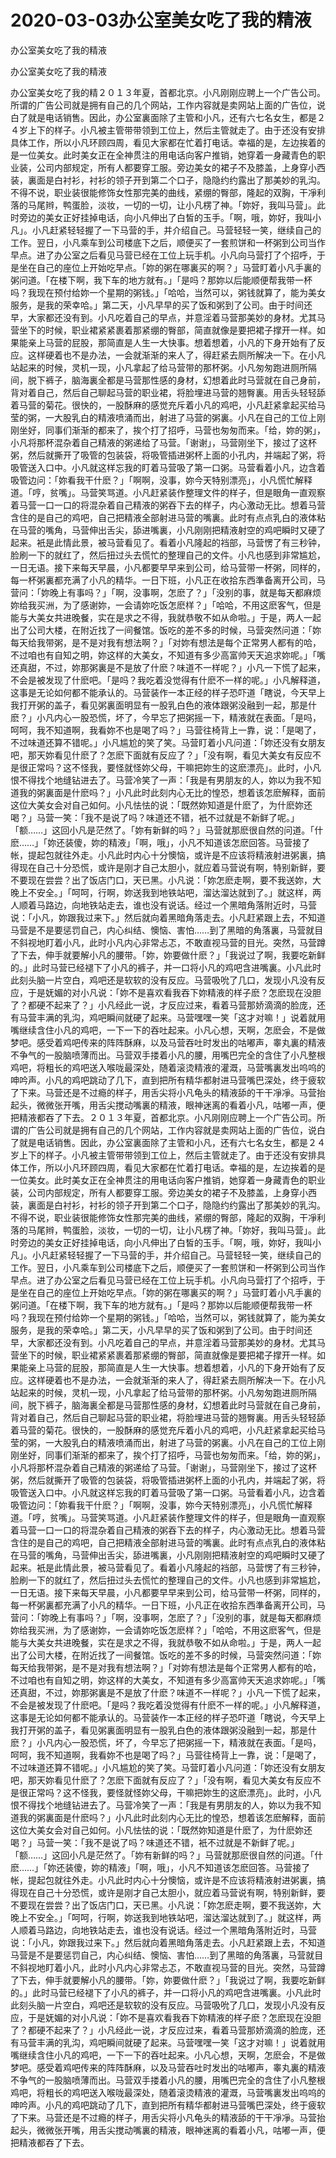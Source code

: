 # 2020-03-03办公室美女吃了我的精液



办公室美女吃了我的精液



办公室美女吃了我的精液


办公室美女吃了我的精２０１３年夏，首都北京。小凡刚刚应聘上一个广告公司。所谓的广告公司就是拥有自己的几个网站，工作内容就是卖网站上面的广告位，说白了就是电话销售。因此，办公室裏面除了主管和小凡，还有六七名女生，都是２４岁上下的样子。小凡被主管带带领到工位上，然后主管就走了。由于还没有安排具体工作，所以小凡环顾四周，看见大家都在忙着打电话。幸福的是，左边挨着的是一位美女。此时美女正在全神贯注的用电话向客户推销，她穿着一身藏青色的职业装，公司内部规定，所有人都要穿工服。旁边美女的裙子不及膝盖，上身穿小西装，裏面是白衬衫，衬衫的领子开到第二个口子，隐隐约约露出了那美妙的乳沟。不得不说，职业装很能修饰女性那完美的曲线，紧绷的臀部，隆起的双胸，干凈利落的马尾辫，鸭蛋脸，淡妆，一切的一切，让小凡楞了神。「妳好，我叫马营」。此时旁边的美女正好挂掉电话，向小凡伸出了白皙的玉手。「啊，哦，妳好，我叫小凡」。小凡赶紧轻轻握了一下马营的手，并介绍自己。马营轻轻一笑，继续自己的工作。翌日，小凡乘车到公司楼底下之后，顺便买了一套煎饼和一杯粥到公司当作早点。进了办公室之后看见马营已经在工位上玩手机。小凡向马营打了个招呼，于是坐在自己的座位上开始吃早点。「妳的粥在哪裏买的啊？」马营盯着小凡手裏的粥问道。「在楼下啊，我下车的地方就有。」「是吗？那妳以后能顺便帮我带一杯吗？我现在预付给妳一个星期的粥钱。」「哈哈，当然可以，粥钱就算了，能为美女服务，是我的荣幸哈。」第二天，小凡早早的买了饭和粥到了公司。由于时间还早，大家都还没有到。小凡吃着自己的早点，并意淫着马营那美妙的身材。尤其马营坐下的时候，职业裙紧紧裹着那紧绷的臀部，简直就像是要把裙子撑开一样。如果能亲上马营的屁股，那简直是人生一大快事。想着想着，小凡的下身开始有了反应。这样硬着也不是办法，一会就渐渐的来人了，得赶紧去厕所解决一下。在小凡站起来的时候，灵机一现，小凡拿起了给马营带的那杯粥。小凡匆匆跑进厕所隔间，脱下裤子，脑海裏全都是马营那性感的身材，幻想着此时马营就在自己身前，背对着自己，然后自己聊起马营的职业裙，将脸埋进马营的翘臀裏。用舌头轻轻舔着马营的菊花。很快的，一股酥麻的感觉充斥着小凡的鸡吧，小凡赶紧拿起买给马莹的粥，一大股乳白的精液喷涌而出，射进了马营的粥裏。小凡在自己的工位上刚刚坐好，同事们渐渐的都来了，挨个打了招呼，马营也匆匆而来。「给，妳的粥」，小凡将那杯混杂着自己精液的粥递给了马营。「谢谢」，马营刚坐下，接过了这杯粥，然后就撕开了吸管的包装袋，将吸管插进粥杯上面的小孔内，并端起了粥，将吸管送入口中。小凡就这样忘我的盯着马营吸了第一口粥。马营看着小凡，边含着吸管边问：「妳看我干什麽？」「啊啊，没事，妳今天特别漂亮」，小凡慌忙解释道。「哼，贫嘴」。马营笑骂道。小凡赶紧装作整理文件的样子，但是眼角一直观察着马营一口一口的将混杂着自己精液的粥吞下去的样子，内心激动无比。想着马营含住的是自己的鸡吧，自己把精液全部射进马营的嘴裏。此时有点点乳白的液体粘在马营的嘴角，马营伸出舌尖，舔进嘴裏，小凡刚刚把精液射空的鸡吧瞬时又硬了起来。衹是此情此景，被马营看见了。看着小凡隆起的裆部，马营愣了有三秒钟，脸刷一下的就红了，然后扭过头去慌忙的整理自己的文件。小凡也感到非常尴尬，一日无语。接下来每天早晨，小凡都要早早来到公司，给马营带一杯粥，同样的，每一杯粥裏都充满了小凡的精华。一日下班，小凡正在收拾东西準备离开公司，马营问：「妳晚上有事吗？」「啊，没事啊，怎麽了？」「没别的事，就是每天都麻烦妳给我买洲，为了感谢妳，一会请妳吃饭怎麽样？」「哈哈，不用这麽客气，但是能与大美女共进晚餐，实在是求之不得，我就恭敬不如从命啦。」于是，两人一起出了公司大楼，在附近找了一间餐馆。饭吃的差不多的时候，马营突然问道：「妳每天给我带粥，是不是对我有想法啊？」「对妳有想法是每个正常男人都有的哈，不过咱也有自知之明，妳这样的大美女，不知道有多少高富帅天天追求妳呢。」「嘴还真甜，不过，妳那粥裏是不是放了什麽？味道不一样呢？」小凡一下慌了起来，不会是被发现了什麽吧。「是吗？我吃着没觉得有什麽不一样的呢。」小凡解释道，这事是无论如何都不能承认的。马营装作一本正经的样子恐吓道「瞎说，今天早上我打开粥的盖子，看见粥裏面明显有一股乳白色的液体跟粥没融到一起，那是什麽？」小凡内心一股恐慌，坏了，今早忘了把粥摇一下，精液就在表面。「是吗，呵呵，我不知道啊，我看妳不也是喝了吗？」马营往椅背上一靠，说：「是喝了，不过味道还算不错呢。」小凡尴尬的笑了笑。马营盯着小凡问道：「妳还没有女朋友吧，那天妳看见什麽了？怎麽下面就有反应了？」「没有啊，看见大美女有反应不是很正常吗？这不怪我，要怪就怪妳父母，干嘛把妳生的这麽漂亮」。此时，小凡恨不得找个地缝钻进去了。马营冷笑了一声：「我是有男朋友的人，妳以为我不知道我的粥裏面是什麽吗？」小凡此时此刻内心无比的惶恐，想着该怎麽解释，面前这位大美女会对自己如何。小凡怯怯的说：「既然妳知道是什麽了，为什麽妳还喝？」马营一笑：「我不是说了吗？味道还不错，衹不过就是不新鲜了呢。」「额……」这回小凡是茫然了。「妳有新鲜的吗？」马营就那麽很自然的问道。「什麽……」「妳还装傻，妳的精液」「啊，哦」，小凡不知道该怎麽回答。马营接了帐，提起包就往外走。小凡此时内心十分懊恼，或许是不应该将精液射进粥裏，搞得现在自己十分恐慌，或许是刚才自己太胆小，就应着马营说有啊，特别新鲜，要不要现在尝尝？出了饭店门口，天已黑。小凡说：「妳怎麽走啊，要不我送妳，大晚上不安全。」「呵呵，行啊，妳送我到地铁站吧，溜达溜达就到了。」就这样，两人顺着马路边，向地铁站走去，谁也没有说话。经过一个黑暗角落附近时，马营说：「小凡，妳跟我过来下。」然后就向着黑暗角落走去。小凡赶紧跟上去，不知道马营是不是要惩罚自己，内心纠结、懊恼、害怕……到了黑暗的角落裏，马营就目不斜视地盯着小凡，此时小凡内心非常忐忑，不敢直视马营的目光。突然，马营蹲了下去，伸手就要解小凡的腰带。「妳，妳要做什麽？」「我说过了啊，我要吃新鲜的。」此时马营已经褪下了小凡的裤子，并一口将小凡的鸡吧含进嘴裏。小凡此时此刻头脑一片空白，鸡吧还是软软的没有反应。马营吸吮了几口，发现小凡没有反应，于是妩媚的对小凡说：「妳不是喜欢看我吞下妳精液的样子麽？怎麽现在没胆了？都硬不起来了？」小凡经此一说，才反应过来，看着马营那娇滴滴的脸庞，还有马营丰满的乳沟，鸡吧瞬间就硬了起来。马营嘿嘿一笑「这才对嘛！」说着就用嘴继续含住小凡的鸡吧，一下一下的吞吐起来。小凡心想，天啊，怎麽会，不是做梦吧。感受着鸡吧传来的阵阵酥麻，以及马营吞吐时发出的咕嘟声，睾丸裏的精液不争气的一股脑喷薄而出。马营双手搂着小凡的腰，用嘴巴完全的含住了小凡整根鸡吧，将粗长的鸡吧送入喉咙最深处，随着滚烫精液的灌溉，马营嘴裏发出呜呜的呻吟声。小凡的鸡吧跳动了几下，直到把所有精华都射进马营嘴巴深处，终于疲软了下来。马营还是不过瘾的样子，用舌尖将小凡龟头的精液舔的干干凈凈。马营抬起头，微微张开嘴，用舌尖搅动嘴裏的精液，眼神迷离的看着小凡，咕嘟一声，便把精液都吞了下去。２０１３年夏，首都北京。小凡刚刚应聘上一个广告公司。所谓的广告公司就是拥有自己的几个网站，工作内容就是卖网站上面的广告位，说白了就是电话销售。因此，办公室裏面除了主管和小凡，还有六七名女生，都是２４岁上下的样子。小凡被主管带带领到工位上，然后主管就走了。由于还没有安排具体工作，所以小凡环顾四周，看见大家都在忙着打电话。幸福的是，左边挨着的是一位美女。此时美女正在全神贯注的用电话向客户推销，她穿着一身藏青色的职业装，公司内部规定，所有人都要穿工服。旁边美女的裙子不及膝盖，上身穿小西装，裏面是白衬衫，衬衫的领子开到第二个口子，隐隐约约露出了那美妙的乳沟。不得不说，职业装很能修饰女性那完美的曲线，紧绷的臀部，隆起的双胸，干凈利落的马尾辫，鸭蛋脸，淡妆，一切的一切，让小凡楞了神。「妳好，我叫马营」。此时旁边的美女正好挂掉电话，向小凡伸出了白皙的玉手。「啊，哦，妳好，我叫小凡」。小凡赶紧轻轻握了一下马营的手，并介绍自己。马营轻轻一笑，继续自己的工作。翌日，小凡乘车到公司楼底下之后，顺便买了一套煎饼和一杯粥到公司当作早点。进了办公室之后看见马营已经在工位上玩手机。小凡向马营打了个招呼，于是坐在自己的座位上开始吃早点。「妳的粥在哪裏买的啊？」马营盯着小凡手裏的粥问道。「在楼下啊，我下车的地方就有。」「是吗？那妳以后能顺便帮我带一杯吗？我现在预付给妳一个星期的粥钱。」「哈哈，当然可以，粥钱就算了，能为美女服务，是我的荣幸哈。」第二天，小凡早早的买了饭和粥到了公司。由于时间还早，大家都还没有到。小凡吃着自己的早点，并意淫着马营那美妙的身材。尤其马营坐下的时候，职业裙紧紧裹着那紧绷的臀部，简直就像是要把裙子撑开一样。如果能亲上马营的屁股，那简直是人生一大快事。想着想着，小凡的下身开始有了反应。这样硬着也不是办法，一会就渐渐的来人了，得赶紧去厕所解决一下。在小凡站起来的时候，灵机一现，小凡拿起了给马营带的那杯粥。小凡匆匆跑进厕所隔间，脱下裤子，脑海裏全都是马营那性感的身材，幻想着此时马营就在自己身前，背对着自己，然后自己聊起马营的职业裙，将脸埋进马营的翘臀裏。用舌头轻轻舔着马营的菊花。很快的，一股酥麻的感觉充斥着小凡的鸡吧，小凡赶紧拿起买给马莹的粥，一大股乳白的精液喷涌而出，射进了马营的粥裏。小凡在自己的工位上刚刚坐好，同事们渐渐的都来了，挨个打了招呼，马营也匆匆而来。「给，妳的粥」，小凡将那杯混杂着自己精液的粥递给了马营。「谢谢」，马营刚坐下，接过了这杯粥，然后就撕开了吸管的包装袋，将吸管插进粥杯上面的小孔内，并端起了粥，将吸管送入口中。小凡就这样忘我的盯着马营吸了第一口粥。马营看着小凡，边含着吸管边问：「妳看我干什麽？」「啊啊，没事，妳今天特别漂亮」，小凡慌忙解释道。「哼，贫嘴」。马营笑骂道。小凡赶紧装作整理文件的样子，但是眼角一直观察着马营一口一口的将混杂着自己精液的粥吞下去的样子，内心激动无比。想着马营含住的是自己的鸡吧，自己把精液全部射进马营的嘴裏。此时有点点乳白的液体粘在马营的嘴角，马营伸出舌尖，舔进嘴裏，小凡刚刚把精液射空的鸡吧瞬时又硬了起来。衹是此情此景，被马营看见了。看着小凡隆起的裆部，马营愣了有三秒钟，脸刷一下的就红了，然后扭过头去慌忙的整理自己的文件。小凡也感到非常尴尬，一日无语。接下来每天早晨，小凡都要早早来到公司，给马营带一杯粥，同样的，每一杯粥裏都充满了小凡的精华。一日下班，小凡正在收拾东西準备离开公司，马营问：「妳晚上有事吗？」「啊，没事啊，怎麽了？」「没别的事，就是每天都麻烦妳给我买洲，为了感谢妳，一会请妳吃饭怎麽样？」「哈哈，不用这麽客气，但是能与大美女共进晚餐，实在是求之不得，我就恭敬不如从命啦。」于是，两人一起出了公司大楼，在附近找了一间餐馆。饭吃的差不多的时候，马营突然问道：「妳每天给我带粥，是不是对我有想法啊？」「对妳有想法是每个正常男人都有的哈，不过咱也有自知之明，妳这样的大美女，不知道有多少高富帅天天追求妳呢。」「嘴还真甜，不过，妳那粥裏是不是放了什麽？味道不一样呢？」小凡一下慌了起来，不会是被发现了什麽吧。「是吗？我吃着没觉得有什麽不一样的呢。」小凡解释道，这事是无论如何都不能承认的。马营装作一本正经的样子恐吓道「瞎说，今天早上我打开粥的盖子，看见粥裏面明显有一股乳白色的液体跟粥没融到一起，那是什麽？」小凡内心一股恐慌，坏了，今早忘了把粥摇一下，精液就在表面。「是吗，呵呵，我不知道啊，我看妳不也是喝了吗？」马营往椅背上一靠，说：「是喝了，不过味道还算不错呢。」小凡尴尬的笑了笑。马营盯着小凡问道：「妳还没有女朋友吧，那天妳看见什麽了？怎麽下面就有反应了？」「没有啊，看见大美女有反应不是很正常吗？这不怪我，要怪就怪妳父母，干嘛把妳生的这麽漂亮」。此时，小凡恨不得找个地缝钻进去了。马营冷笑了一声：「我是有男朋友的人，妳以为我不知道我的粥裏面是什麽吗？」小凡此时此刻内心无比的惶恐，想着该怎麽解释，面前这位大美女会对自己如何。小凡怯怯的说：「既然妳知道是什麽了，为什麽妳还喝？」马营一笑：「我不是说了吗？味道还不错，衹不过就是不新鲜了呢。」「额……」这回小凡是茫然了。「妳有新鲜的吗？」马营就那麽很自然的问道。「什麽……」「妳还装傻，妳的精液」「啊，哦」，小凡不知道该怎麽回答。马营接了帐，提起包就往外走。小凡此时内心十分懊恼，或许是不应该将精液射进粥裏，搞得现在自己十分恐慌，或许是刚才自己太胆小，就应着马营说有啊，特别新鲜，要不要现在尝尝？出了饭店门口，天已黑。小凡说：「妳怎麽走啊，要不我送妳，大晚上不安全。」「呵呵，行啊，妳送我到地铁站吧，溜达溜达就到了。」就这样，两人顺着马路边，向地铁站走去，谁也没有说话。经过一个黑暗角落附近时，马营说：「小凡，妳跟我过来下。」然后就向着黑暗角落走去。小凡赶紧跟上去，不知道马营是不是要惩罚自己，内心纠结、懊恼、害怕……到了黑暗的角落裏，马营就目不斜视地盯着小凡，此时小凡内心非常忐忑，不敢直视马营的目光。突然，马营蹲了下去，伸手就要解小凡的腰带。「妳，妳要做什麽？」「我说过了啊，我要吃新鲜的。」此时马营已经褪下了小凡的裤子，并一口将小凡的鸡吧含进嘴裏。小凡此时此刻头脑一片空白，鸡吧还是软软的没有反应。马营吸吮了几口，发现小凡没有反应，于是妩媚的对小凡说：「妳不是喜欢看我吞下妳精液的样子麽？怎麽现在没胆了？都硬不起来了？」小凡经此一说，才反应过来，看着马营那娇滴滴的脸庞，还有马营丰满的乳沟，鸡吧瞬间就硬了起来。马营嘿嘿一笑「这才对嘛！」说着就用嘴继续含住小凡的鸡吧，一下一下的吞吐起来。小凡心想，天啊，怎麽会，不是做梦吧。感受着鸡吧传来的阵阵酥麻，以及马营吞吐时发出的咕嘟声，睾丸裏的精液不争气的一股脑喷薄而出。马营双手搂着小凡的腰，用嘴巴完全的含住了小凡整根鸡吧，将粗长的鸡吧送入喉咙最深处，随着滚烫精液的灌溉，马营嘴裏发出呜呜的呻吟声。小凡的鸡吧跳动了几下，直到把所有精华都射进马营嘴巴深处，终于疲软了下来。马营还是不过瘾的样子，用舌尖将小凡龟头的精液舔的干干凈凈。马营抬起头，微微张开嘴，用舌尖搅动嘴裏的精液，眼神迷离的看着小凡，咕嘟一声，便把精液都吞了下去。


